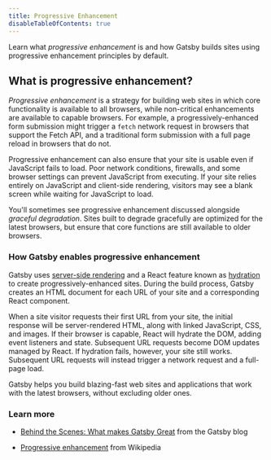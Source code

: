 ```yaml
---
title: Progressive Enhancement
disableTableOfContents: true
---
```


Learn what _progressive enhancement_ is and how Gatsby builds sites using progressive enhancement principles by default.

## What is progressive enhancement?

_Progressive enhancement_ is a strategy for building web sites in which core functionality is available to all browsers, while non-critical enhancements are available to capable browsers. For example, a progressively-enhanced form submission might trigger a `fetch` network request in browsers that support the Fetch API, and a traditional form submission with a full page reload in browsers that do not.

Progressive enhancement can also ensure that your site is usable even if JavaScript fails to load. Poor network conditions, firewalls, and some browser settings can prevent JavaScript from executing. If your site relies entirely on JavaScript and client-side rendering, visitors may see a blank screen while waiting for JavaScript to load.

You'll sometimes see progressive enhancement discussed alongside _graceful degradation_. Sites built to degrade gracefully are optimized for the latest browsers, but ensure that core functions are still available to older browsers.

### How Gatsby enables progressive enhancement

Gatsby uses [server-side rendering](/docs/glossary/server-side-rendering/) and a React feature known as [hydration](/docs/glossary/hydration/) to create progressively-enhanced sites. During the build process, Gatsby creates an HTML document for each URL of your site and a corresponding React component.

When a site visitor requests their first URL from your site, the initial response will be server-rendered HTML, along with linked JavaScript, CSS, and images. If their browser is capable, React will hydrate the DOM, adding event listeners and state. Subsequent URL requests become DOM updates managed by React. If hydration fails, however, your site still works. Subsequent URL requests will instead trigger a network request and a full-page load.

Gatsby helps you build blazing-fast web sites and applications that work with the latest browsers, without excluding older ones.

### Learn more

- [Behind the Scenes: What makes Gatsby Great](/blog/2019-04-02-behind-the-scenes-what-makes-gatsby-great/) from the Gatsby blog

- [Progressive enhancement](https://en.wikipedia.org/wiki/Progressive_enhancement) from Wikipedia
